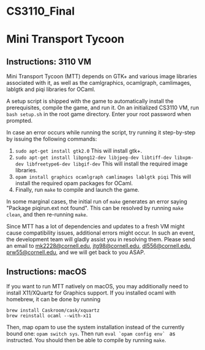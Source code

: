 # CS3110_Final

Mini Transport Tycoon
=====================

Instructions: 3110 VM
----------------------

Mini Transport Tycoon (MTT) depends on GTK+ and various image libraries 
associated with it, as well as the camlgraphics, ocamlgraph, camlimages,
lablgtk and piqi libraries for OCaml.

A setup script is shipped with the game to automatically install the
prerequisites, compile the game, and run it. On an initialized CS3110 VM, run 
`bash setup.sh` in the root game directory. Enter your root password when
prompted.

In case an error occurs while running the script, try running it
step-by-step by issuing the following commands:

1. `sudo apt-get install gtk2.0` This will install gtk+.
2. `sudo apt-get install libpng12-dev libjpeg-dev libtiff-dev libxpm-dev
libfreetype6-dev libgif-dev` This will install the required image libraries.
3. `opam install graphics ocamlgraph camlimages lablgtk piqi` This will install
the required opam packages for OCaml.
4. Finally, run `make` to compile and launch the game.

In some marginal cases, the initial run of `make` generates an error saying
"Package piqirun.ext not found". This can be resolved by running `make clean`, 
and then re-running `make`.

Since MTT has a lot of dependencies and updates to a fresh VM might cause
compatibility issues, additional errors might occur. In such an event, the
development team will gladly assist you in resolving them. Please send an email
to mk2228@cornell.edu, jtg98@cornell.edu, dl556@cornell.edu, prw55@cornell.edu, 
and we will get back to you ASAP.

Instructions: macOS
------------------------------

If you want to run MTT natively on macOS, you may additionally need to install
X11/XQuartz for Graphics support. If you installed ocaml with homebrew, it can
be done by running

```
brew install Caskroom/cask/xquartz
brew reinstall ocaml --with-x11
```

Then, map opam to use the system installation instead of the currently bound
one: `opam switch sys`. Then run ``eval `opam config env` ``  as instructed. You
should then be able to compile by running `make`.